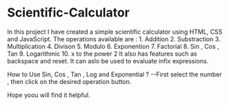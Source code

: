 # Scientific-Calculator
In this project I have created a simple scientific calculator using HTML, CSS and JavaScript.
The operations available are : 
    1. Addition
    2. Substraction
    3. Multiplication
    4. Divison
    5. Modulo
    6. Exponention
    7. Factorial
    8. Sin , Cos , Tan
    9. Logarithmic
    10. x to the power 2
It also has features such as backspace and reset.
It can aslo be used to evaluate infix expressions.

How to Use Sin, Cos , Tan , Log and Exponential ?
 --First select the number , then click on the desired operation button.

Hope yoou will find it helpful.
